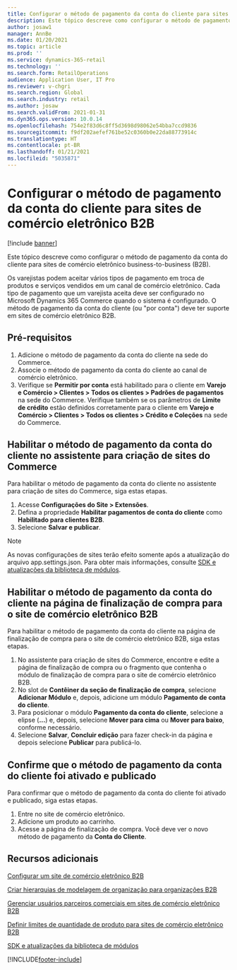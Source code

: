 ```yaml
---
title: Configurar o método de pagamento da conta do cliente para sites de comércio eletrônico B2B
description: Este tópico descreve como configurar o método de pagamento da conta do cliente para sites de comércio eletrônico business-to-business (B2B).
author: josaw1
manager: AnnBe
ms.date: 01/20/2021
ms.topic: article
ms.prod: ''
ms.service: dynamics-365-retail
ms.technology: ''
ms.search.form: RetailOperations
audience: Application User, IT Pro
ms.reviewer: v-chgri
ms.search.region: Global
ms.search.industry: retail
ms.author: josaw
ms.search.validFrom: 2021-01-31
ms.dyn365.ops.version: 10.0.14
ms.openlocfilehash: 754e2f83d6c8ff5d3698d98062e54bba7ccd9836
ms.sourcegitcommit: f9df202aefef761be52c0360b0e22da88773914c
ms.translationtype: HT
ms.contentlocale: pt-BR
ms.lasthandoff: 01/21/2021
ms.locfileid: "5035871"
---
```

# <a name="configure-the-customer-account-payment-method-for-b2b-e-commerce-sites"></a>Configurar o método de pagamento da conta do cliente para sites de comércio eletrônico B2B

[!include [banner](../../includes/banner.md)]

Este tópico descreve como configurar o método de pagamento da conta do cliente para sites de comércio eletrônico business-to-business (B2B).

Os varejistas podem aceitar vários tipos de pagamento em troca de produtos e serviços vendidos em um canal de comércio eletrônico. Cada tipo de pagamento que um varejista aceita deve ser configurado no Microsoft Dynamics 365 Commerce quando o sistema é configurado. O método de pagamento da conta do cliente (ou "por conta") deve ter suporte em sites de comércio eletrônico B2B. 

## <a name="prerequisites"></a>Pré-requisitos

1. Adicione o método de pagamento da conta do cliente na sede do Commerce.
2. Associe o método de pagamento da conta do cliente ao canal de comércio eletrônico.
3. Verifique se **Permitir por conta** está habilitado para o cliente em **Varejo e Comércio \> Clientes \> Todos os clientes \> Padrões de pagamentos** na sede do Commerce. Verifique também se os parâmetros de **Limite de crédito** estão definidos corretamente para o cliente em **Varejo e Comércio \> Clientes \> Todos os clientes \> Crédito e Coleções** na sede do Commerce. 

## <a name="enable-the-customer-account-payment-method-in-commerce-site-builder"></a>Habilitar o método de pagamento da conta do cliente no assistente para criação de sites do Commerce 

Para habilitar o método de pagamento da conta do cliente no assistente para criação de sites do Commerce, siga estas etapas.

1. Acesse **Configurações do Site \> Extensões**.
1. Defina a propriedade **Habilitar pagamentos de conta do cliente** como **Habilitado para clientes B2B**. 
1. Selecione **Salvar e publicar**.

> [!NOTE]
> As novas configurações de sites terão efeito somente após a atualização do arquivo app.settings.json. Para obter mais informações, consulte [SDK e atualizações da biblioteca de módulos](../e-commerce-extensibility/sdk-updates.md).

## <a name="enable-the-customer-account-payment-method-on-the-checkout-page-for-the-b2b-e-commerce-site"></a>Habilitar o método de pagamento da conta do cliente na página de finalização de compra para o site de comércio eletrônico B2B

Para habilitar o método de pagamento da conta do cliente na página de finalização de compra para o site de comércio eletrônico B2B, siga estas etapas.

1. No assistente para criação de sites do Commerce, encontre e edite a página de finalização de compra ou o fragmento que contenha o módulo de finalização de compra para o site de comércio eletrônico B2B.
1. No slot de **Contêiner da seção de finalização de compra**, selecione **Adicionar Módulo** e, depois, adicione um módulo **Pagamento de conta do cliente**.
1. Para posicionar o módulo **Pagamento da conta do cliente**, selecione a elipse (**...**) e, depois, selecione **Mover para cima** ou **Mover para baixo**, conforme necessário.
1. Selecione **Salvar**, **Concluir edição** para fazer check-in da página e depois selecione **Publicar** para publicá-lo.

## <a name="confirm-that-the-customer-account-payment-method-has-been-enabled-and-published"></a>Confirme que o método de pagamento da conta do cliente foi ativado e publicado

Para confirmar que o método de pagamento da conta do cliente foi ativado e publicado, siga estas etapas.

1. Entre no site de comércio eletrônico.
1. Adicione um produto ao carrinho.
1. Acesse a página de finalização de compra. Você deve ver o novo método de pagamento da **Conta do Cliente**.

## <a name="additional-resources"></a>Recursos adicionais

[Configurar um site de comércio eletrônico B2B](set-up-b2b-site.md)

[Criar hierarquias de modelagem de organização para organizações B2B](org-model.md)

[Gerenciar usuários parceiros comerciais em sites de comércio eletrônico B2B](manage-b2b-users.md)

[Definir limites de quantidade de produto para sites de comércio eletrônico B2B](quantity-limits.md)

[SDK e atualizações da biblioteca de módulos](../e-commerce-extensibility/sdk-updates.md)


[!INCLUDE[footer-include](../../includes/footer-banner.md)]